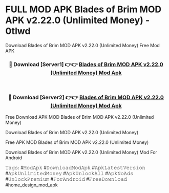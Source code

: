 # FULL MOD APK Blades of Brim MOD APK v2.22.0 (Unlimited Money) - 0tlwd
Download Blades of Brim MOD APK v2.22.0 (Unlimited Money) Free Mod APK

<div align="center">
<h3>🔴 Download [Server1] 👉👉 <a href="https://apk-comot.site?title=Blades_of_Brim_MOD_APK_v2.22.0_(Unlimited_Money)">Blades of Brim MOD APK v2.22.0 (Unlimited Money) Mod Apk</a></h3><br>

<h3>🔴 Download [Server2] 👉👉 <a href="https://apk-comot.site?title=Blades_of_Brim_MOD_APK_v2.22.0_(Unlimited_Money)">Blades of Brim MOD APK v2.22.0 (Unlimited Money) Mod Apk</a></h3>
</div>


Free Download APK MOD Blades of Brim MOD APK v2.22.0 (Unlimited Money)

Download Blades of Brim MOD APK v2.22.0 (Unlimited Money) 

Free APK MOD Blades of Brim MOD APK v2.22.0 (Unlimited Money) 

Download Blades of Brim MOD APK v2.22.0 (Unlimited Money) Mod For Android

𝚃𝚊𝚐𝚜: #𝙼𝚘𝚍𝙰𝚙𝚔 #𝙳𝚘𝚠𝚗𝚕𝚘𝚊𝚍𝙼𝚘𝚍𝙰𝚙𝚔 #𝙰𝚙𝚔𝙻𝚊𝚝𝚎𝚜𝚝𝚅𝚎𝚛𝚜𝚒𝚘𝚗 #𝙰𝚙𝚔𝚄𝚗𝚕𝚒𝚖𝚒𝚝𝚎𝚍𝙼𝚘𝚗𝚎𝚢 #𝙰𝚙𝚔𝚄𝚗𝚕𝚘𝚌𝚔𝙰𝚕𝚕 #𝙰𝚙𝚔𝙽𝚘𝙰𝚍𝚜 #𝚄𝚗𝚕𝚘𝚌𝚔𝙿𝚛𝚎𝚖𝚒𝚞𝚖 #𝙵𝚘𝚛𝙰𝚗𝚍𝚛𝚘𝚒𝚍 #𝙵𝚛𝚎𝚎𝙳𝚘𝚠𝚗𝚕𝚘𝚊𝚍 #home_design_mod_apk